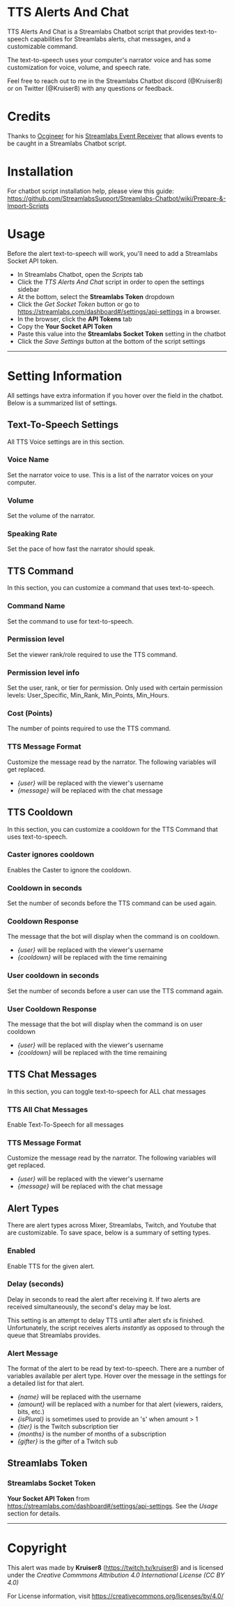 # TTS Alerts And Chat

TTS Alerts And Chat is a Streamlabs Chatbot script that provides text-to-speech capabilities for Streamlabs alerts, chat messages, and a customizable command.

The text-to-speech uses your computer's narrator voice and has some customization for voice, volume, and speech rate.

Feel free to reach out to me in the Streamlabs Chatbot discord (@Kruiser8) or on Twitter (@Kruiser8) with any questions or feedback.

# Credits

Thanks to [Ocgineer](https://github.com/ocgineer) for his [Streamlabs Event Receiver](https://github.com/ocgineer/Streamlabs-Events-Receiver) that allows events to be caught in a Streamlabs Chatbot script.

# Installation

For chatbot script installation help, please view this guide:
https://github.com/StreamlabsSupport/Streamlabs-Chatbot/wiki/Prepare-&-Import-Scripts

# Usage

Before the alert text-to-speech will work, you'll need to add a Streamlabs Socket API token.

- In Streamlabs Chatbot, open the *Scripts* tab
- Click the *TTS Alerts And Chat* script in order to open the settings sidebar
- At the bottom, select the **Streamlabs Token** dropdown
- Click the *Get Socket Token* button or go to https://streamlabs.com/dashboard#/settings/api-settings in a browser.
- In the browser, click the **API Tokens** tab
- Copy the **Your Socket API Token**
- Paste this value into the **Streamlabs Socket Token** setting in the chatbot
- Click the *Save Settings* button at the bottom of the script settings

***

# Setting Information

All settings have extra information if you hover over the field in the chatbot. Below is a summarized list of settings.

## Text-To-Speech Settings
All TTS Voice settings are in this section.

### Voice Name
Set the narrator voice to use. This is a list of the narrator voices on your computer.

### Volume
Set the volume of the narrator.

### Speaking Rate
Set the pace of how fast the narrator should speak.

## TTS Command
In this section, you can customize a command that uses text-to-speech.

### Command Name
Set the command to use for text-to-speech.

### Permission level
Set the viewer rank/role required to use the TTS command.

### Permission level info
Set the user, rank, or tier for permission. Only used with certain permission levels: User_Specific, Min_Rank, Min_Points, Min_Hours.

### Cost (Points)
The number of points required to use the TTS command.

### TTS Message Format
Customize the message read by the narrator. The following variables will get replaced.
- *{user}* will be replaced with the viewer's username
- *{message}* will be replaced with the chat message

## TTS Cooldown
In this section, you can customize a cooldown for the TTS Command that uses text-to-speech.

### Caster ignores cooldown
Enables the Caster to ignore the cooldown.

### Cooldown in seconds
Set the number of seconds before the TTS command can be used again.

### Cooldown Response
The message that the bot will display when the command is on cooldown.
- *{user}* will be replaced with the viewer's username
- *{cooldown}* will be replaced with the time remaining

### User cooldown in seconds
Set the number of seconds before a user can use the TTS command again.

### User Cooldown Response
The message that the bot will display when the command is on user cooldown
- *{user}* will be replaced with the viewer's username
- *{cooldown}* will be replaced with the time remaining

## TTS Chat Messages
In this section, you can toggle text-to-speech for ALL chat messages

### TTS All Chat Messages
Enable Text-To-Speech for all messages

### TTS Message Format
Customize the message read by the narrator. The following variables will get replaced.
- *{user}* will be replaced with the viewer's username
- *{message}* will be replaced with the chat message

## Alert Types
There are alert types across Mixer, Streamlabs, Twitch, and Youtube that are customizable. To save space, below is a summary of setting types.

### Enabled
Enable TTS for the given alert.

### Delay (seconds)
Delay in seconds to read the alert after receiving it. If two alerts are received simultaneously, the second's delay may be lost.

This setting is an attempt to delay TTS until after alert sfx is finished. Unfortunately, the script receives alerts *instantly* as opposed to through the queue that Streamlabs provides.

### Alert Message
The format of the alert to be read by text-to-speech. There are a number of variables available per alert type. Hover over the message in the settings for a detailed list for that alert.
- *{name}* will be replaced with the username
- *{amount}* will be replaced with a number for that alert (viewers, raiders, bits, etc.)
- *{isPlural}* is sometimes used to provide an 's' when amount > 1
- *{tier}* is the Twitch subscription tier
- *{months}* is the number of months of a subscription
- *{gifter}* is the gifter of a Twitch sub

## Streamlabs Token

### Streamlabs Socket Token
**Your Socket API Token** from https://streamlabs.com/dashboard#/settings/api-settings. See the *Usage* section for details.

***

# Copyright

This alert was made by **Kruiser8** (https://twitch.tv/kruiser8) and is licensed under the *Creative Commmons Attribution 4.0 International License (CC BY 4.0)*

For License information, visit https://creativecommons.org/licenses/by/4.0/
